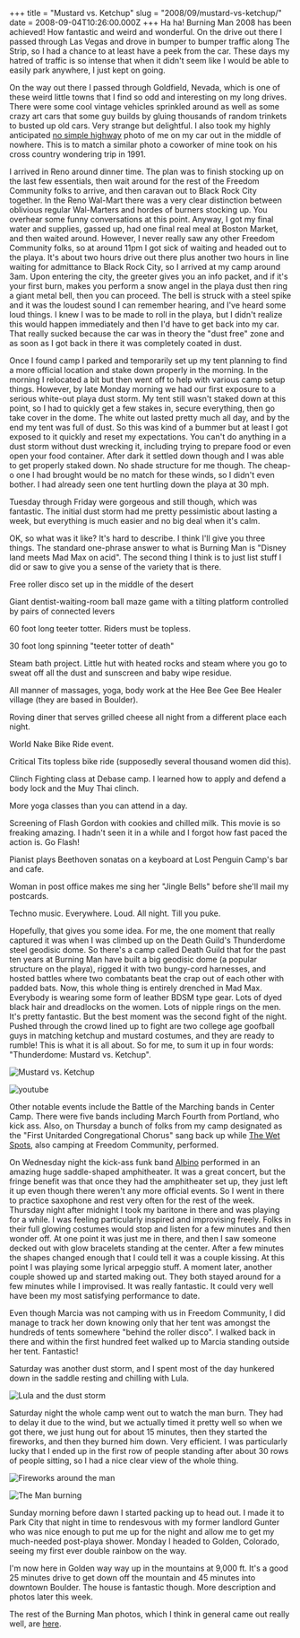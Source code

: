 +++
title = "Mustard vs. Ketchup"
slug = "2008/09/mustard-vs-ketchup/"
date = 2008-09-04T10:26:00.000Z
+++
Ha ha! Burning Man 2008 has been achieved! How fantastic and weird and wonderful. On the drive out there I passed through Las Vegas and drove in bumper to bumper traffic along The Strip, so I had a chance to at least have a peek from the car. These days my hatred of traffic is so intense that when it didn't seem like I would be able to easily park anywhere, I just kept on going.

On the way out there I passed through Goldfield, Nevada, which is one of these weird little towns that I find so odd and interesting on my long drives. There were some cool vintage vehicles sprinkled around as well as some crazy art cars that some guy builds by gluing thousands of random trinkets to busted up old cars. Very strange but delightful. I also took my highly anticipated [no simple highway](http://drzeus.best.vwh.net/Writing/NSH/) photo of me on my car out in the middle of nowhere. This is to match a similar photo a coworker of mine took on his cross country wondering trip in 1991.

I arrived in Reno around dinner time. The plan was to finish stocking up on the last few essentials, then wait around for the rest of the Freedom Community folks to arrive, and then caravan out to Black Rock City together. In the Reno Wal-Mart there was a very clear distinction between oblivious regular Wal-Marters and hordes of burners stocking up. You overhear some funny conversations at this point. Anyway, I got my final water and supplies, gassed up, had one final real meal at Boston Market, and then waited around. However, I never really saw any other Freedom Community folks, so at around 11pm I got sick of waiting and headed out to the playa. It's about two hours drive out there plus another two hours in line waiting for admittance to Black Rock City, so I arrived at my camp around 3am. Upon entering the city, the greeter gives you an info packet, and if it's your first burn, makes you perform a snow angel in the playa dust then ring a giant metal bell, then you can proceed. The bell is struck with a steel spike and it was the loudest sound I can remember hearing, and I've heard some loud things. I knew I was to be made to roll in the playa, but I didn't realize this would happen immediately and then I'd have to get back into my car. That really sucked because the car was in theory the "dust free" zone and as soon as I got back in there it was completely coated in dust.

Once I found camp I parked and temporarily set up my tent planning to find a more official location and stake down properly in the morning. In the morning I relocated a bit but then went off to help with various camp setup things. However, by late Monday morning we had our first exposure to a serious white-out playa dust storm. My tent still wasn't staked down at this point, so I had to quickly get a few stakes in, secure everything, then go take cover in the dome. The white out lasted pretty much all day, and by the end my tent was full of dust. So this was kind of a bummer but at least I got exposed to it quickly and reset my expectations. You can't do anything in a dust storm without dust wrecking it, including trying to prepare food or even open your food container. After dark it settled down though and I was able to get properly staked down. No shade structure for me though. The cheap-o one I had brought would be no match for these winds, so I didn't even bother. I had already seen one tent hurtling down the playa at 30 mph.

Tuesday through Friday were gorgeous and still though, which was fantastic. The initial dust storm had me pretty pessimistic about lasting a week, but everything is much easier and no big deal when it's calm.

OK, so what was it like? It's hard to describe. I think I'll give you three things. The standard one-phrase answer to what is Burning Man is "Disney land meets Mad Max on acid". The second thing I think is to just list stuff I did or saw to give you a sense of the variety that is there.

Free roller disco set up in the middle of the desert

Giant dentist-waiting-room ball maze game with a tilting platform controlled by pairs of connected levers

60 foot long teeter totter. Riders must be topless.

30 foot long spinning "teeter totter of death"

Steam bath project. Little hut with heated rocks and steam where you go to sweat off all the dust and sunscreen and baby wipe residue.

All manner of massages, yoga, body work at the Hee Bee Gee Bee Healer village (they are based in Boulder).

Roving diner that serves grilled cheese all night from a different place each night.

World Nake Bike Ride event.

Critical Tits topless bike ride (supposedly several thousand women did this).

Clinch Fighting class at Debase camp. I learned how to apply and defend a body lock and the Muy Thai clinch.

More yoga classes than you can attend in a day.

Screening of Flash Gordon with cookies and chilled milk. This movie is so freaking amazing. I hadn't seen it in a while and I forgot how fast paced the action is. Go Flash!

Pianist plays Beethoven sonatas on a keyboard at Lost Penguin Camp's bar and cafe.

Woman in post office makes me sing her "Jingle Bells" before she'll mail my postcards.

Techno music. Everywhere. Loud. All night. Till you puke.

Hopefully, that gives you some idea. For me, the one moment that really captured it was when I was climbed up on the Death Guild's Thunderdome steel geodisic dome. So there's a camp called Death Guild that for the past ten years at Burning Man have built a big geodisic dome (a popular structure on the playa), rigged it with two bungy-cord harnesses, and hosted battles where two combatants beat the crap out of each other with padded bats. Now, this whole thing is entirely drenched in Mad Max. Everybody is wearing some form of leather BDSM type gear. Lots of dyed black hair and dreadlocks on the women. Lots of nipple rings on the men. It's pretty fantastic. But the best moment was the second fight of the night. Pushed through the crowd lined up to fight are two college age goofball guys in matching ketchup and mustard costumes, and they are ready to rumble! This is what it is all about. So for me, to sum it up in four words: "Thunderdome: Mustard vs. Ketchup".

![Mustard vs. Ketchup](/photos/burning_man_2008/116_bm_thunderdome.jpg)

![youtube](https://www.youtube.com/embed/Fvnxv817ia8)

Other notable events include the Battle of the Marching bands in Center Camp. There were five bands including March Fourth from Portland, who kick ass. Also, on Thursday a bunch of folks from my camp designated as the "First Unitarded Congregational Chorus" sang back up while [The Wet Spots](http://www.wetspotsmusic.com/), also camping at Freedom Community, performed.

On Wednesday night the kick-ass funk band [Albino](http://www.albinoband.com/home.html) performed in an amazing huge saddle-shaped amphitheater. It was a great concert, but the fringe benefit was that once they had the amphitheater set up, they just left it up even though there weren't any more official events. So I went in there to practice saxophone and rest very often for the rest of the week. Thursday night after midnight I took my baritone in there and was playing for a while. I was feeling particularly inspired and improvising freely. Folks in their full glowing costumes would stop and listen for a few minutes and then wonder off. At one point it was just me in there, and then I saw someone decked out with glow bracelets standing at the center. After a few minutes the shapes changed enough that I could tell it was a couple kissing. At this point I was playing some lyrical arpeggio stuff. A moment later, another couple showed up and started making out. They both stayed around for a few minutes while I improvised. It was really fantastic. It could very well have been my most satisfying performance to date.

Even though Marcia was not camping with us in Freedom Community, I did manage to track her down knowing only that her tent was amongst the hundreds of tents somewhere "behind the roller disco". I walked back in there and within the first hundred feet walked up to Marcia standing outside her tent. Fantastic!

Saturday was another dust storm, and I spent most of the day hunkered down in the saddle resting and chilling with Lula.

![Lula and the dust storm](/photos/burning_man_2008/158_bm_lula_dust_storm.jpg)

Saturday night the whole camp went out to watch the man burn. They had to delay it due to the wind, but we actually timed it pretty well so when we got there, we just hung out for about 15 minutes, then they started the fireworks, and then they burned him down. Very efficient. I was particularly lucky that I ended up in the first row of people standing after about 30 rows of people sitting, so I had a nice clear view of the whole thing.

![Fireworks around the man](/photos/burning_man_2008/171_bm_fireworks.jpg)

![The Man burning](/photos/burning_man_2008/188_bm_burn.jpg)

Sunday morning before dawn I started packing up to head out. I made it to Park City that night in time to rendesvous with my former landlord Gunter who was nice enough to put me up for the night and allow me to get my much-needed post-playa shower. Monday I headed to Golden, Colorado, seeing my first ever double rainbow on the way.

I'm now here in Golden way way up in the mountains at 9,000 ft. It's a good 25 minutes drive to get down off the mountain and 45 minutes into downtown Boulder. The house is fantastic though. More description and photos later this week.

The rest of the Burning Man photos, which I think in general came out really well, are [here](http://peterlyons.com/app/photos?gallery=burning_man_2008).
